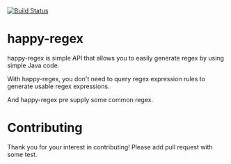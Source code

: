 [![Build Status](https://travis-ci.org/ruanwenjun/happy-regex.svg?branch=master)](https://travis-ci.org/ruanwenjun/happy-regex)
# happy-regex

happy-regex is simple API that allows you to easily generate regex by using simple Java code.

With happy-regex, you don't need to query regex expression rules to generate usable regex expressions.

And happy-regex pre supply some common regex.


# Contributing

Thank you for your interest in contributing! Please add pull request with some test.
